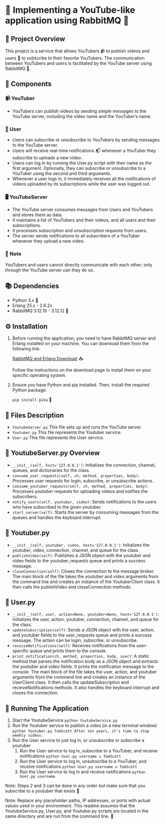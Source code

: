 # 🎥 Implementing a YouTube-like application using RabbitMQ 🐇

## 📝 Project Overview

This project is a service that allows YouTubers 📹 to publish videos and users 👥 to subscribe to their favorite YouTubers. The communication between YouTubers and users is facilitated by the YouTube server using RabbitMQ 🐇.

## 🧩 Components

### 📹 YouTuber

- YouTubers can publish videos by sending simple messages to the YouTube server, including the video name and the YouTuber’s name.

### 👥 User

- Users can subscribe or unsubscribe to YouTubers by sending messages to the YouTube server.
- Users will receive real-time notifications 📬 whenever a YouTuber they subscribe to uploads a new video.
- Users can log in by running the User.py script with their name as the first argument. Optionally, they can subscribe or unsubscribe to a YouTuber using the second and third arguments.
- Whenever a user logs in, it immediately receives all the notifications of videos uploaded by its subscriptions while the user was logged out.

### 🖥️ YouTubeServer

- The YouTube server consumes messages from Users and YouTubers and stores them as data.
- It maintains a list of YouTubers and their videos, and all users and their subscriptions.
- It processes subscription and unsubscription requests from users.
- The server sends notifications to all subscribers of a YouTuber whenever they upload a new video.

### 📝 Note

YouTubers and users cannot directly communicate with each other; only through the YouTube server can they do so.

## 📚 Dependencies

- Python 3.x 🐍
- Erlang 25.x - 2.6.2x
- RabbitMQ 3.12.10 - 3.12.12 🐇

## ⚙️ Installation

1. Before running the application, you need to have RabbitMQ server and Erlang installed on your machine. You can download them from the following link:

     [RabbitMQ and Erlang Download](https://www.rabbitmq.com/download.html) 📥

     Follow the instructions on the download page to install them on your specific operating system.

2. Ensure you have Python and pip installed. Then, install the required Python package:

     `pip install pika` 🐍

## 📁 Files Description

- `YoutubeServer.py` This file sets up and runs the YouTube server. 
- `Youtuber.py` This file represents the Youtuber service. 
- `User.py` This file represents the User service.

## 📄 YoutubeServer.py Overview

- `__init__(self, host='127.0.0.1')`: Initializes the connection, channel, queues, and dictionaries for the class.
- `consume_user_requests(self, ch, method, properties, body)`: Processes user requests for login, subscribe, or unsubscribe actions.
- `consume_youtuber_requests(self, ch, method, properties, body)`: Processes youtuber requests for uploading videos and notifies the subscribers.
- `notify_users(self, youtuber, video)`: Sends notifications to the users who have subscribed to the given youtuber.
- `start_server(self)`: Starts the server by consuming messages from the queues and handles the keyboard interrupt.

## 📄 Youtuber.py

- `__init__(self, youtuber, video, host='127.0.0.1')`: Initializes the youtuber, video, connection, channel, and queue for the class.
- `publishVideo(self)`: Publishes a JSON object with the youtuber and video fields to the youtuber_requests queue and prints a success message.
- `closeConnection(self)`: Closes the connection to the message broker.
The main block of the file takes the youtuber and video arguments from the command line and creates an instance of the YoutuberClient class. It then calls the publishVideo and closeConnection methods.

## 📄 User.py

- `__init__(self, user, action=None, youtuber=None, host='127.0.0.1')`: Initializes the user, action, youtuber, connection, channel, and queue for the class.
- `updateSubscription(self)`: Sends a JSON object with the user, action, and youtuber fields to the user_requests queue and prints a success message. The action can be login, subscribe, or unsubscribe.
- `receiveNotifications(self)`: Receives notifications from the user-specific queue and prints them to the console.
- `print_notification(ch, method, properties, body, user)`: A static method that parses the notification body as a JSON object and extracts the youtuber and video fields. It prints the notification message to the console.
The main block of the file takes the user, action, and youtuber arguments from the command line and creates an instance of the UserClient class. It then calls the updateSubscription and receiveNotifications methods. It also handles the keyboard interrupt and closes the connection.

## 🚀 Running The Application

1. Start the YoutubeService
     `python YoutubeService.py`
2. Run the Youtuber service to publish a video (in a new terminal window)
     `python Youtuber.py TomScott After ten years, it's time to stop weekly videos.`
3. Run the User service to just log in, or unsubscribe or subscribe a youtuber
     1. Run the User service to log in, subscribe to a YouTuber, and receive notifications
          `python User.py username s TomScott`
     2. Run the User service to log in, unsubscribe to a YouTuber, and receive notifications
          `python User.py username u TomScott`
     3. Run the User service to log in and receive notifications
          `python User.py username`

Note: Steps 2 and 3 can be done in any order but make sure that you subscribe to a youtuber that exists 📝

Note: Replace any placeholder paths, IP addresses, or ports with actual values used in your environment. This readme assumes that the YoutubeService.py, User.py, and Youtuber.py scripts are located in the same directory and are run from the command line. 📝